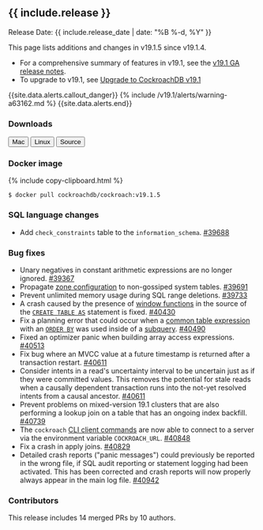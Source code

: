 <h2 id="{{ include.release | slugify }}">{{ include.release }}</h2>

Release Date: {{ include.release_date | date: "%B %-d, %Y" }}

This page lists additions and changes in v19.1.5 since v19.1.4.

- For a comprehensive summary of features in v19.1, see the [v19.1 GA release notes](v19.1.0.html).
- To upgrade to v19.1, see [Upgrade to CockroachDB v19.1](../v19.1/upgrade-cockroach-version.html)

{{site.data.alerts.callout_danger}}
{% include /v19.1/alerts/warning-a63162.md %}
{{site.data.alerts.end}}

<h3 id="v19.1.5-downloads">Downloads</h3>

<div id="os-tabs" class="clearfix os-tabs_button-outline-primary">
    <a href="https://binaries.cockroachdb.com/cockroach-v19.1.5.darwin-10.9-amd64.tgz"><button id="mac" data-eventcategory="mac-binary-release-notes">Mac</button></a>
    <a href="https://binaries.cockroachdb.com/cockroach-v19.1.5.linux-amd64.tgz"><button id="linux" data-eventcategory="linux-binary-release-notes">Linux</button></a>
    <a href="https://binaries.cockroachdb.com/cockroach-v19.1.5.src.tgz"><button id="source" data-eventcategory="source-release-notes">Source</button></a>
</div>

<h3 id="v19.1.5-docker-image">Docker image</h3>

{% include copy-clipboard.html %}
~~~shell
$ docker pull cockroachdb/cockroach:v19.1.5
~~~

<h3 id="v19.1.5-sql-language-changes">SQL language changes</h3>

- Add `check_constraints` table to the `information_schema`. [#39688][#39688]

<h3 id="v19.1.5-bug-fixes">Bug fixes</h3>

- Unary negatives in constant arithmetic expressions are no longer ignored. [#39367][#39367]
- Propagate [zone configuration](../v19.1/configure-replication-zones.html) to non-gossiped system tables. [#39691][#39691]
- Prevent unlimited memory usage during SQL range deletions. [#39733][#39733]
- A crash caused by the presence of [window functions](../v19.1/window-functions.html) in the source of the [`CREATE TABLE AS`](../v19.1/create-table-as.html) statement is fixed. [#40430][#40430]
- Fix a planning error that could occur when a [common table expression](../v19.1/common-table-expressions.html) with an [`ORDER BY`](../v19.1/query-order.html) was used inside of a [subquery](../v19.1/subqueries.html). [#40490][#40490]
- Fixed an optimizer panic when building array access expressions. [#40513][#40513]
- Fix bug where an MVCC value at a future timestamp is returned after a transaction restart. [#40611][#40611]
- Consider intents in a read's uncertainty interval to be uncertain just as if they were committed values. This removes the potential for stale reads when a causally dependent transaction runs into the not-yet resolved intents from a causal ancestor. [#40611][#40611]
- Prevent problems on mixed-version 19.1 clusters that are also performing a lookup join on a table that has an ongoing index backfill. [#40739][#40739]
- The `cockroach` [CLI client commands](../v19.1/cockroach-commands.html) are now able to connect to a server via the environment variable `COCKROACH_URL`. [#40848][#40848]
- Fix a crash in apply joins. [#40829][#40829]
- Detailed crash reports ("panic messages") could previously be reported in the wrong file, if SQL audit reporting or statement logging had been activated. This has been corrected and crash reports will now properly always appear in the main log file. [#40942][#40942]

<h3 id="v19.1.5-contributors">Contributors</h3>

This release includes 14 merged PRs by 10 authors.

[#39367]: https://github.com/cockroachdb/cockroach/pull/39367
[#39688]: https://github.com/cockroachdb/cockroach/pull/39688
[#39691]: https://github.com/cockroachdb/cockroach/pull/39691
[#39733]: https://github.com/cockroachdb/cockroach/pull/39733
[#40430]: https://github.com/cockroachdb/cockroach/pull/40430
[#40490]: https://github.com/cockroachdb/cockroach/pull/40490
[#40513]: https://github.com/cockroachdb/cockroach/pull/40513
[#40611]: https://github.com/cockroachdb/cockroach/pull/40611
[#40739]: https://github.com/cockroachdb/cockroach/pull/40739
[#40829]: https://github.com/cockroachdb/cockroach/pull/40829
[#40848]: https://github.com/cockroachdb/cockroach/pull/40848
[#40942]: https://github.com/cockroachdb/cockroach/pull/40942
